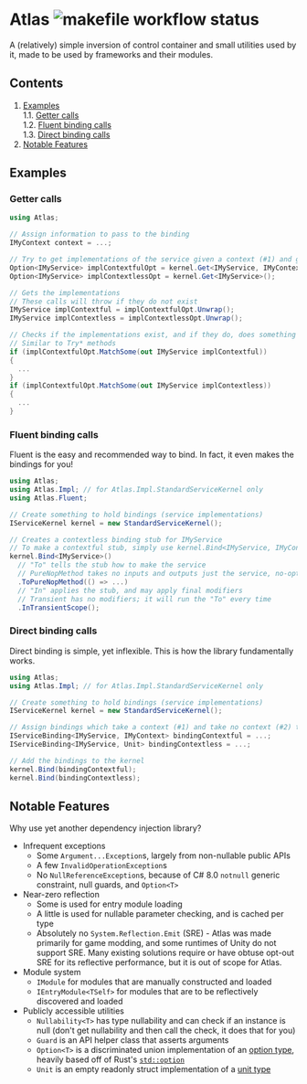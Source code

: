 # Atlas ![makefile workflow status](https://img.shields.io/github/workflow/status/ash-hat/Atlas/makefile?label=makefile&style=flat-square)
A (relatively) simple inversion of control container and small utilities used by it, made to be used by frameworks and their modules.

## Contents
1. [Examples](#examples)  
  1.1. [Getter calls](#getter-calls)  
  1.2. [Fluent binding calls](#fluent-binding-calls)  
  1.3. [Direct binding calls](#direct-binding-calls)  
2. [Notable Features](#notable-features)

## Examples
### Getter calls
```cs
using Atlas;

// Assign information to pass to the binding
IMyContext context = ...;

// Try to get implementations of the service given a context (#1) and given no context (#2)
Option<IMyService> implContextfulOpt = kernel.Get<IMyService, IMyContext>(context);
Option<IMyService> implContextlessOpt = kernel.Get<IMyService>();

// Gets the implementations
// These calls will throw if they do not exist
IMyService implContextful = implContextfulOpt.Unwrap();
IMyService implContextless = implContextlessOpt.Unwrap();

// Checks if the implementations exist, and if they do, does something
// Similar to Try* methods
if (implContextfulOpt.MatchSome(out IMyService implContextful))
{
  ...
}
if (implContextfulOpt.MatchSome(out IMyService implContextless))
{
  ...
}
```
### Fluent binding calls
Fluent is the easy and recommended way to bind. In fact, it even makes the bindings for you!

```cs
using Atlas;
using Atlas.Impl; // for Atlas.Impl.StandardServiceKernel only
using Atlas.Fluent;

// Create something to hold bindings (service implementations)
IServiceKernel kernel = new StandardServiceKernel();

// Creates a contextless binding stub for IMyService
// To make a contextful stub, simply use kernel.Bind<IMyService, IMyContext>()
kernel.Bind<IMyService>()
  // "To" tells the stub how to make the service
  // PureNopMethod takes no inputs and outputs just the service, no-option (hence Nop)
  .ToPureNopMethod(() => ...)
  // "In" applies the stub, and may apply final modifiers
  // Transient has no modifiers; it will run the "To" every time
  .InTransientScope();
```

### Direct binding calls
Direct binding is simple, yet inflexible. This is how the library fundamentally works.

```cs
using Atlas;
using Atlas.Impl; // for Atlas.Impl.StandardServiceKernel only

// Create something to hold bindings (service implementations)
IServiceKernel kernel = new StandardServiceKernel();

// Assign bindings which take a context (#1) and take no context (#2) to create a service
IServiceBinding<IMyService, IMyContext> bindingContextful = ...;
IServiceBinding<IMyService, Unit> bindingContextless = ...;

// Add the bindings to the kernel
kernel.Bind(bindingContextful);
kernel.Bind(bindingContextless);
```

## Notable Features
Why use yet another dependency injection library?

- Infrequent exceptions
  - Some `Argument...Exception`s, largely from non-nullable public APIs
  - A few `InvalidOperationException`s
  - No `NullReferenceException`s, because of C# 8.0 `notnull` generic constraint, null guards, and `Option<T>`
- Near-zero reflection
  - Some is used for entry module loading
  - A little is used for nullable parameter checking, and is cached per type
  - Absolutely no `System.Reflection.Emit` (SRE) - Atlas was made primarily for game modding, and some runtimes of Unity do not support SRE. Many existing solutions require or have obtuse opt-out SRE for its reflective performance, but it is out of scope for Atlas.
- Module system
  - `IModule` for modules that are manually constructed and loaded
  - `IEntryModule<TSelf>` for modules that are to be reflectively discovered and loaded
- Publicly accessible utilities
  - `Nullability<T>` has type nullability and can check if an instance is null (don't get nullability and then call the check, it does that for you)
  - `Guard` is an API helper class that asserts arguments
  - `Option<T>` is a discriminated union implementation of an [option type](https://en.wikipedia.org/wiki/Option_type), heavily based off of Rust's [`std::option`](https://doc.rust-lang.org/std/option/index.html)
  - `Unit` is an empty readonly struct implementation of a [unit type](https://wikipedia.org/wiki/Unit_type)